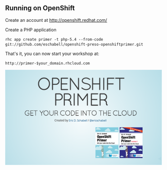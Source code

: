 Running on OpenShift
--------------------

Create an account at http://openshift.redhat.com/

Create a PHP application

    rhc app create primer -t php-5.4 --from-code git://github.com/eschabell/openshift-preso-openshiftprimer.git

That's it, you can now start your workshop at:

    http://primer-$your_domain.rhcloud.com

![Cover Slide](https://raw.githubusercontent.com/eschabell/openshift-preso-openshiftprimer/master/php/cover.png)
